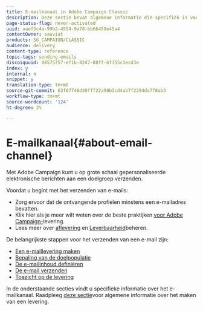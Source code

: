 ```yaml
---
title: E-mailkanaal in Adobe Campaign Classic
description: Deze sectie bevat algemene informatie die specifiek is voor het e-mailkanaal in Adobe Campaign Classic.
page-status-flag: never-activated
uuid: aaef3c4a-99b2-4554-9a78-bb66459e45a4
contentOwner: sauviat
products: SG_CAMPAIGN/CLASSIC
audience: delivery
content-type: reference
topic-tags: sending-emails
discoiquuid: 88575757-ef1b-4247-88ff-6f355c1ecd3e
index: y
internal: n
snippet: y
translation-type: tm+mt
source-git-commit: 63f07746d39fff22a98b3cd4ab7f2294da778ab3
workflow-type: tm+mt
source-wordcount: '124'
ht-degree: 3%

---
```



# E-mailkanaal{#about-email-channel}

Met Adobe Campaign kunt u op grote schaal gepersonaliseerde elektronische berichten aan een doelgroep verzenden.

Voordat u begint met het verzenden van e-mails:

* Zorg ervoor dat de ontvangende profielen minstens een e-mailadres bevatten.
* Klik hier als je meer wilt weten over de beste praktijken [voor Adobe Campaign-](../../delivery/using/delivery-best-practices.md)levering.
* Lees meer over [aflevering](../../delivery/using/about-deliverability.md) en [Leverbaarheid](https://helpx.adobe.com/campaign/kb/acc-deliverability.html)beheren.

De belangrijkste stappen voor het verzenden van een e-mail zijn:

* [Een e-maillevering maken](../../delivery/using/creating-an-email-delivery.md)
* [Bepaling van de doelpopulatie](../../delivery/using/steps-defining-the-target-population.md)
* [De e-mailinhoud definiëren](../../delivery/using/defining-the-email-content.md)
* [De e-mail verzenden](../../delivery/using/sending-messages.md)
* [Toezicht op de levering](../../delivery/using/monitoring-a-delivery.md)

In de onderstaande secties vindt u specifieke informatie over het e-mailkanaal. Raadpleeg [deze sectie](../../delivery/using/steps-about-delivery-creation-steps.md)voor algemene informatie over het maken van een levering.